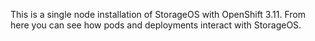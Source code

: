 This is a single node installation of StorageOS with OpenShift 3.11. From here you can see how pods and deployments interact with StorageOS.

